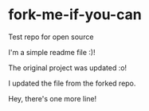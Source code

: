 # fork-me-if-you-can
Test repo for open source

I'm a simple readme file :)!

The original project was updated :o!

I updated the file from the forked repo.

Hey, there's one more line!
